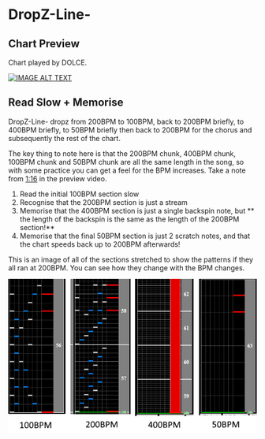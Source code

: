 # DropZ-Line-

## Chart Preview
Chart played by DOLCE.

[![IMAGE ALT TEXT](http://img.youtube.com/vi/ekb0pYPz_lc/0.jpg)](https://youtu.be/ekb0pYPz_lc?t=64 "DropZ-Line- (A) MAX-51 & FC / played by DOLCE. / beatmania IIDX25 CANNON BALLERS #IIDX")

## Read Slow + Memorise

DropZ-Line- dropz from 200BPM to 100BPM, back to 200BPM briefly, to 400BPM briefly, to 50BPM briefly then back to 200BPM for the chorus and subsequently the rest of the chart. 

The key thing to note here is that the 200BPM chunk, 400BPM chunk, 100BPM chunk and 50BPM chunk are all the same length in the song, so with some practice you can get a feel for the BPM increases. Take a note from [1:16](https://youtu.be/ekb0pYPz_lc?t=76) in the preview video. 

1. Read the initial 100BPM section slow
2. Recognise that the 200BPM section is just a stream
3. Memorise that the 400BPM section is just a single backspin note, but ** the length of the backspin is the same as the length of the 200BPM section!**
4. Memorise that the final 50BPM section is just 2 scratch notes, and that the chart speeds back up to 200BPM afterwards!

This is an image of all of the sections stretched to show the patterns if they all ran at 200BPM. You can see how they change with the BPM changes.

![DropZ-Line-](DZL1.png "DropZLine")